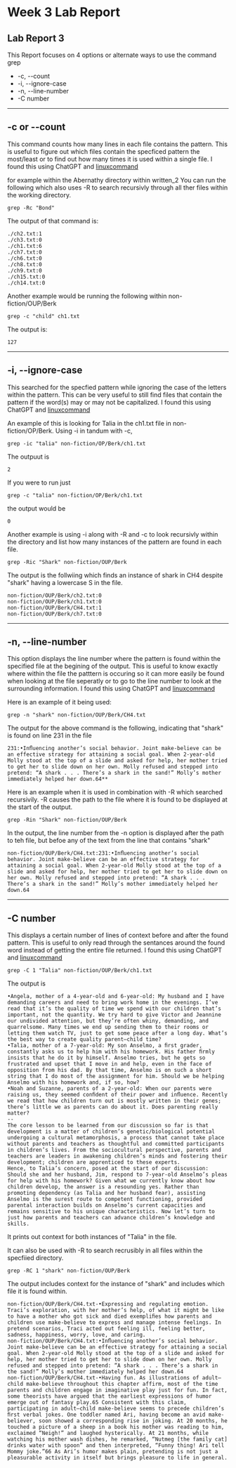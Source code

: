 
# Week 3 Lab Report
Lab Report 3
---


This Report focuses on 4 options or alternate ways to use the command grep

* -c, --count
* -i, --ignore-case
* -n, --line-number
* -C number


---

## -c or --count
This command counts how many lines in each file contains the pattern. This is useful to figure out which files contain the specficed pattern the most/least or to find out how many times it is used within a single file. 
I found this using ChatGPT and [linuxcommand](https://linuxcommand.org/lc3_man_pages/grep1.html)

for example within the Abernathy directory within written_2
You can run the following which also uses -R to search recursivly through all ther files within the working directory.
```
grep -Rc "Bond"
```
The output of that command is:
```
./ch2.txt:1
./ch3.txt:0
./ch1.txt:6
./ch7.txt:0
./ch6.txt:0
./ch8.txt:0
./ch9.txt:0
./ch15.txt:0
./ch14.txt:0
```

Another example would be running the following within non-fiction/OUP/Berk
```
grep -c "child" ch1.txt
```
The output is:
```
127
```


---

## -i, --ignore-case
This searched for the specfied pattern while ignoring the case of the letters within the pattern. This can be very useful to still find files that contain the pattern if the word(s) may or may not be capitalized.
I found this using ChatGPT and [linuxcommand](https://linuxcommand.org/lc3_man_pages/grep1.html)

An example of this is looking for Talia in the ch1.txt file in non-fiction/OP/Berk.
Using -i in tandum with -c,
```
grep -ic "talia" non-fiction/OP/Berk/ch1.txt
```
The outpuut is 
```
2
```
If you were to run just 
```
grep -c "talia" non-fiction/OP/Berk/ch1.txt
```
the output would be 
```
0
```

Another example is using -i along with -R and -c to look recursivly within the directory and list how many instances of the pattern are found in each file. 
```
grep -Ric "Shark" non-fiction/OUP/Berk
```
The output is the follwiing which finds an instance of shark in CH4 despite "shark" having a lowercase S in the file.
```
non-fiction/OUP/Berk/ch2.txt:0
non-fiction/OUP/Berk/ch1.txt:0
non-fiction/OUP/Berk/CH4.txt:1
non-fiction/OUP/Berk/ch7.txt:0
```


---

## -n, --line-number
This option displays the line number where the pattern is found within the specified file at the begining of the output. This is useful to know exactly where within the file the patttern is occuring so it can more easily be found when looking at the file seperatly or to go to the line number to look at the surrounding information. 
I found this using ChatGPT and [linuxcommand](https://linuxcommand.org/lc3_man_pages/grep1.html)

Here is an example of it being used:
```
grep -n "shark" non-fiction/OUP/Berk/CH4.txt
```
The output for the above command is the following, indicating that "shark" is found on line 231 in the file
```
231:•Inﬂuencing another’s social behavior. Joint make-believe can be an effective strategy for attaining a social goal. When 2-year-old Molly stood at the top of a slide and asked for help, her mother tried to get her to slide down on her own. Molly refused and stepped into pretend: “A shark . . . There’s a shark in the sand!” Molly’s mother immediately helped her down.64**
```

Here is an example when it is used in combination with -R which searched recursivily. -R causes the path to the file where it is found to be displayed at the start of the output.
```
grep -Rin "Shark" non-fiction/OUP/Berk
```
In the output, the line number from the -n option is displayed after the path to teh file, but befoe any of the text from the line that contains "shark"

```
non-fiction/OUP/Berk/CH4.txt:231:•Inﬂuencing another’s social behavior. Joint make-believe can be an effective strategy for attaining a social goal. When 2-year-old Molly stood at the top of a slide and asked for help, her mother tried to get her to slide down on her own. Molly refused and stepped into pretend: “A shark . . . There’s a shark in the sand!” Molly’s mother immediately helped her down.64
```

---

## -C number
This displays a certain number of lines of context before and after the found pattern. This is useful to only read through the sentances around the found word instead of getting the entire file returned. 
I found this using ChatGPT and [linuxcommand](https://linuxcommand.org/lc3_man_pages/grep1.html)

```
grep -C 1 "Talia" non-fiction/OUP/Berk/ch1.txt
```
The output is 
```
•Angela, mother of a 4-year-old and 6-year-old: My husband and I have demanding careers and need to bring work home in the evenings. I’ve read that it’s the quality of time we spend with our children that’s important, not the quantity. We try hard to give Victor and Jeannine our undivided attention, but they’re often whiny, demanding, and quarrelsome. Many times we end up sending them to their rooms or letting them watch TV, just to get some peace after a long day. What’s the best way to create quality parent–child time?
•Talia, mother of a 7-year-old: My son Anselmo, a ﬁrst grader, constantly asks us to help him with his homework. His father ﬁrmly insists that he do it by himself. Anselmo tries, but he gets so frustrated and upset that I move in and help, even in the face of opposition from his dad. By that time, Anselmo is on such a short string that I do most of the assignment for him. Should we be helping Anselmo with his homework and, if so, how?
•Noah and Suzanne, parents of a 2-year-old: When our parents were raising us, they seemed conﬁdent of their power and inﬂuence. Recently we read that how children turn out is mostly written in their genes; there’s little we as parents can do about it. Does parenting really matter?
--
The core lesson to be learned from our discussion so far is that development is a matter of children’s genetic/biological potential undergoing a cultural metamorphosis, a process that cannot take place without parents and teachers as thoughtful and committed participants in children’s lives. From the sociocultural perspective, parents and teachers are leaders in awakening children’s minds and fostering their development; children are apprenticed to these experts.
Hence, to Talia’s concern, posed at the start of our discussion: Should she and her husband, Jim, respond to 7-year-old Anselmo’s pleas for help with his homework? Given what we currently know about how children develop, the answer is a resounding yes. Rather than promoting dependency (as Talia and her husband fear), assisting Anselmo is the surest route to competent functioning, provided parental interaction builds on Anselmo’s current capacities and remains sensitive to his unique characteristics. Now let’s turn to just how parents and teachers can advance children’s knowledge and skills.
```
It prints out context for both instances of "Talia" in the file.

It can also be used with -R to search recrusibly in all files within the specfiied directory.
```
grep -RC 1 "shark" non-fiction/OUP/Berk
```
The output includes context for the instance of "shark" and includes which file it is found within.
```
non-fiction/OUP/Berk/CH4.txt-•Expressing and regulating emotion. Traci’s exploration, with her mother’s help, of what it might be like to have a mother who got sick and died exempliﬁes how parents and children use make-believe to express and manage intense feelings. In pretend scenarios, Traci acted out feeling ill, feeling better, sadness, happiness, worry, love, and caring.
non-fiction/OUP/Berk/CH4.txt:•Inﬂuencing another’s social behavior. Joint make-believe can be an effective strategy for attaining a social goal. When 2-year-old Molly stood at the top of a slide and asked for help, her mother tried to get her to slide down on her own. Molly refused and stepped into pretend: “A shark . . . There’s a shark in the sand!” Molly’s mother immediately helped her down.64
non-fiction/OUP/Berk/CH4.txt-•Having fun. As illustrations of adult–child make-believe throughout this chapter affirm, most of the time parents and children engage in imaginative play just for fun. In fact, some theorists have argued that the earliest expressions of humor emerge out of fantasy play.65 Consistent with this claim, participating in adult–child make-believe seems to precede children’s ﬁrst verbal jokes. One toddler named Ari, having become an avid make-believer, soon showed a corresponding rise in joking. At 20 months, he touched a picture of a sheep in a book his mother was reading to him, exclaimed “Neigh!” and laughed hysterically. At 21 months, while watching his mother wash dishes, he remarked, “Nutmeg [the family cat] drinks water with spoon” and then interpreted, “Funny thing! Ari tell Mommy joke.”66 As Ari’s humor makes plain, pretending is not just a pleasurable activity in itself but brings pleasure to life in general.
```
